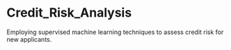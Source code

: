 # Credit_Risk_Analysis
Employing supervised machine learning techniques to assess credit risk for new applicants.
